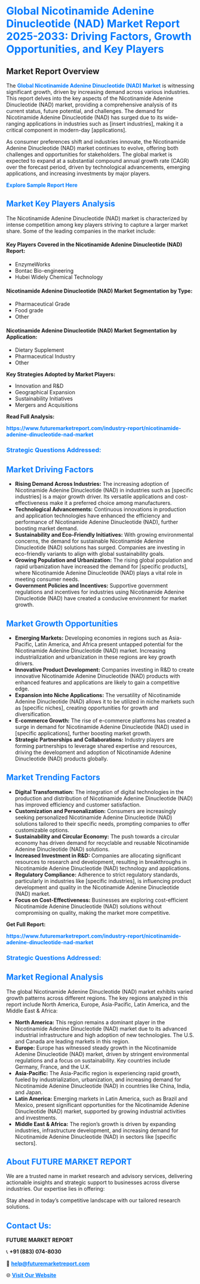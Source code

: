 <h1 style="color: #007BFF;">Global Nicotinamide Adenine Dinucleotide (NAD) Market Report 2025-2033: Driving Factors, Growth Opportunities, and Key Players</h1>

<section id="overview">
<h2>Market Report Overview</h2>
<p>The <a href="https://www.futuremarketreport.com/industry-report/nicotinamide-adenine-dinucleotide-nad-market" style="color: #007BFF; text-decoration: none;"><strong>Global Nicotinamide Adenine Dinucleotide (NAD) Market</strong></a> is witnessing significant growth, driven by increasing demand across various industries. This report delves into the key aspects of the Nicotinamide Adenine Dinucleotide (NAD) market, providing a comprehensive analysis of its current status, future potential, and challenges. The demand for Nicotinamide Adenine Dinucleotide (NAD) has surged due to its wide-ranging applications in industries such as [insert industries], making it a critical component in modern-day [applications].</p>
<p>As consumer preferences shift and industries innovate, the Nicotinamide Adenine Dinucleotide (NAD) market continues to evolve, offering both challenges and opportunities for stakeholders. The global market is expected to expand at a substantial compound annual growth rate (CAGR) over the forecast period, driven by technological advancements, emerging applications, and increasing investments by major players.</p>
</section>

<section id="overview">
<p><a href="https://www.futuremarketreport.com/request-sample/reportId=79727" style="color: #007BFF; text-decoration: none;"><strong>Explore Sample Report Here</strong></a></p>
</section>

<section id="key-players">
<h2 style="color: #007BFF;">Market Key Players Analysis</h2>
<p>The Nicotinamide Adenine Dinucleotide (NAD) market is characterized by intense competition among key players striving to capture a larger market share. Some of the leading companies in the market include:</p>
<h4>Key Players Covered in the Nicotinamide Adenine Dinucleotide (NAD) Report:</h4>
<ul><li>EnzymeWorks</li><li>Bontac Bio-engineering</li><li>Hubei Widely Chemical Technology</li></ul>
<h4>Nicotinamide Adenine Dinucleotide (NAD) Market Segmentation by Type:</h4>
<ul><li>Pharmaceutical Grade</li><li>Food grade</li><li>Other</li></ul>

<h4>Nicotinamide Adenine Dinucleotide (NAD) Market Segmentation by Application:</h4>
<ul><li>Dietary Supplement</li><li>Pharmaceutical Industry</li><li>Other</li></ul>
<p><strong>Key Strategies Adopted by Market Players:</strong></p>
<ul>
<li>Innovation and R&D</li>
<li>Geographical Expansion</li>
<li>Sustainability Initiatives</li>
<li>Mergers and Acquisitions</li>
</ul>
</section>

<section>
<p><strong>Read Full Analysis: </strong></p><a href="https://www.futuremarketreport.com/industry-report/nicotinamide-adenine-dinucleotide-nad-market" style="color: #007BFF; text-decoration: none;"><strong>https://www.futuremarketreport.com/industry-report/nicotinamide-adenine-dinucleotide-nad-market</strong></a>
<h3 style="color: #007BFF;">Strategic Questions Addressed:</h3>
</section>

<section id="driving-factors">
<h2 style="color: #007BFF;">Market Driving Factors</h2>
<ul>
<li><strong>Rising Demand Across Industries:</strong> The increasing adoption of Nicotinamide Adenine Dinucleotide (NAD) in industries such as [specific industries] is a major growth driver. Its versatile applications and cost-effectiveness make it a preferred choice among manufacturers.</li>
<li><strong>Technological Advancements:</strong> Continuous innovations in production and application technologies have enhanced the efficiency and performance of Nicotinamide Adenine Dinucleotide (NAD), further boosting market demand.</li>
<li><strong>Sustainability and Eco-Friendly Initiatives:</strong> With growing environmental concerns, the demand for sustainable Nicotinamide Adenine Dinucleotide (NAD) solutions has surged. Companies are investing in eco-friendly variants to align with global sustainability goals.</li>
<li><strong>Growing Population and Urbanization:</strong> The rising global population and rapid urbanization have increased the demand for [specific products], where Nicotinamide Adenine Dinucleotide (NAD) plays a vital role in meeting consumer needs.</li>
<li><strong>Government Policies and Incentives:</strong> Supportive government regulations and incentives for industries using Nicotinamide Adenine Dinucleotide (NAD) have created a conducive environment for market growth.</li>
</ul>
</section>

<section id="growth-opportunities">
<h2 style="color: #007BFF;">Market Growth Opportunities</h2>
<ul>
<li><strong>Emerging Markets:</strong> Developing economies in regions such as Asia-Pacific, Latin America, and Africa present untapped potential for the Nicotinamide Adenine Dinucleotide (NAD) market. Increasing industrialization and urbanization in these regions are key growth drivers.</li>
<li><strong>Innovative Product Development:</strong> Companies investing in R&D to create innovative Nicotinamide Adenine Dinucleotide (NAD) products with enhanced features and applications are likely to gain a competitive edge.</li>
<li><strong>Expansion into Niche Applications:</strong> The versatility of Nicotinamide Adenine Dinucleotide (NAD) allows it to be utilized in niche markets such as [specific niches], creating opportunities for growth and diversification.</li>
<li><strong>E-commerce Growth:</strong> The rise of e-commerce platforms has created a surge in demand for Nicotinamide Adenine Dinucleotide (NAD) used in [specific applications], further boosting market growth.</li>
<li><strong>Strategic Partnerships and Collaborations:</strong> Industry players are forming partnerships to leverage shared expertise and resources, driving the development and adoption of Nicotinamide Adenine Dinucleotide (NAD) products globally.</li>
</ul>
</section>

<section id="trending-factors">
<h2 style="color: #007BFF;">Market Trending Factors</h2>
<ul>
<li><strong>Digital Transformation:</strong> The integration of digital technologies in the production and distribution of Nicotinamide Adenine Dinucleotide (NAD) has improved efficiency and customer satisfaction.</li>
<li><strong>Customization and Personalization:</strong> Consumers are increasingly seeking personalized Nicotinamide Adenine Dinucleotide (NAD) solutions tailored to their specific needs, prompting companies to offer customizable options.</li>
<li><strong>Sustainability and Circular Economy:</strong> The push towards a circular economy has driven demand for recyclable and reusable Nicotinamide Adenine Dinucleotide (NAD) solutions.</li>
<li><strong>Increased Investment in R&D:</strong> Companies are allocating significant resources to research and development, resulting in breakthroughs in Nicotinamide Adenine Dinucleotide (NAD) technology and applications.</li>
<li><strong>Regulatory Compliance:</strong> Adherence to strict regulatory standards, particularly in industries like [specific industries], is influencing product development and quality in the Nicotinamide Adenine Dinucleotide (NAD) market.</li>
<li><strong>Focus on Cost-Effectiveness:</strong> Businesses are exploring cost-efficient Nicotinamide Adenine Dinucleotide (NAD) solutions without compromising on quality, making the market more competitive.</li>
</ul>
</section>

<section>
<p><strong>Get Full Report: </strong></p><a href="https://www.futuremarketreport.com/industry-report/nicotinamide-adenine-dinucleotide-nad-market" style="color: #007BFF; text-decoration: none;"><strong>https://www.futuremarketreport.com/industry-report/nicotinamide-adenine-dinucleotide-nad-market</strong></a>
<h3 style="color: #007BFF;">Strategic Questions Addressed:</h3>
</section>


<section id="regional-analysis">
<h2 style="color: #007BFF;">Market Regional Analysis</h2>
<p>The global Nicotinamide Adenine Dinucleotide (NAD) market exhibits varied growth patterns across different regions. The key regions analyzed in this report include North America, Europe, Asia-Pacific, Latin America, and the Middle East & Africa:</p>
<ul>
<li><strong>North America:</strong> This region remains a dominant player in the Nicotinamide Adenine Dinucleotide (NAD) market due to its advanced industrial infrastructure and high adoption of new technologies. The U.S. and Canada are leading markets in this region.</li>
<li><strong>Europe:</strong> Europe has witnessed steady growth in the Nicotinamide Adenine Dinucleotide (NAD) market, driven by stringent environmental regulations and a focus on sustainability. Key countries include Germany, France, and the U.K.</li>
<li><strong>Asia-Pacific:</strong> The Asia-Pacific region is experiencing rapid growth, fueled by industrialization, urbanization, and increasing demand for Nicotinamide Adenine Dinucleotide (NAD) in countries like China, India, and Japan.</li>
<li><strong>Latin America:</strong> Emerging markets in Latin America, such as Brazil and Mexico, present significant opportunities for the Nicotinamide Adenine Dinucleotide (NAD) market, supported by growing industrial activities and investments.</li>
<li><strong>Middle East & Africa:</strong> The region’s growth is driven by expanding industries, infrastructure development, and increasing demand for Nicotinamide Adenine Dinucleotide (NAD) in sectors like [specific sectors].</li>
</ul>
</section>

<footer>
<h2 style="color: #007BFF;">About FUTURE MARKET REPORT</h2>
<p>We are a trusted name in market research and advisory services, delivering actionable insights and strategic support to businesses across diverse industries. Our expertise lies in offering:</p>

<p>Stay ahead in today’s competitive landscape with our tailored research solutions.</p>

<h2 style="color: #007BFF;">Contact Us:</h2>
<p><strong>FUTURE MARKET REPORT</strong></p>
<p>📞 <strong>+91 (883) 074-8030</strong></p>
<p>📧 <strong><a href="mailto:help@futuremarketreport.com" style="color: #007BFF;">help@futuremarketreport.com</a></strong></p>
<p>🌐 <strong><a href="https://www.futuremarketreport.com/" style="color: #007BFF;">Visit Our Website</a></strong></p>
</footer>